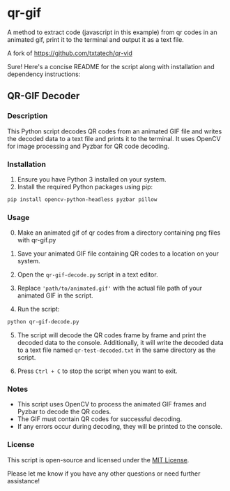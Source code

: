 # qr-gif
A method to extract code (javascript in this example) from qr codes in an animated gif, print it to the terminal and output it as a text file.

A fork of https://github.com/txtatech/qr-vid

Sure! Here's a concise README for the script along with installation and dependency instructions:

## QR-GIF Decoder

### Description

This Python script decodes QR codes from an animated GIF file and writes the decoded data to a text file and prints it to the terminal. It uses OpenCV for image processing and Pyzbar for QR code decoding.

### Installation

1. Ensure you have Python 3 installed on your system.
2. Install the required Python packages using pip:

```bash
pip install opencv-python-headless pyzbar pillow
```

### Usage

0. Make an animated gif of qr codes from a directory containing png files with qr-gif.py

1. Save your animated GIF file containing QR codes to a location on your system.

2. Open the `qr-gif-decode.py` script in a text editor.

3. Replace `'path/to/animated.gif'` with the actual file path of your animated GIF in the script.

4. Run the script:

```bash
python qr-gif-decode.py
```

5. The script will decode the QR codes frame by frame and print the decoded data to the console. Additionally, it will write the decoded data to a text file named `qr-test-decoded.txt` in the same directory as the script.

6. Press `Ctrl + C` to stop the script when you want to exit.

### Notes

- This script uses OpenCV to process the animated GIF frames and Pyzbar to decode the QR codes.
- The GIF must contain QR codes for successful decoding.
- If any errors occur during decoding, they will be printed to the console.

### License

This script is open-source and licensed under the [MIT License](https://opensource.org/licenses/MIT).

Please let me know if you have any other questions or need further assistance!
